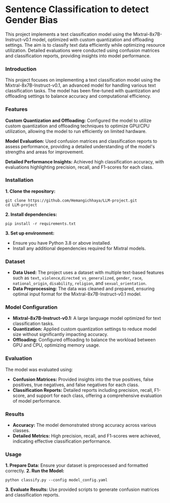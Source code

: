 # Sentence Classification to detect Gender Bias
This project implements a text classification model using the Mixtral-8x7B-Instruct-v0.1 model, optimized with custom quantization and offloading settings. The aim is to classify text data efficiently while optimizing resource utilization. Detailed evaluations were conducted using confusion matrices and classification reports, providing insights into model performance.

### Introduction
This project focuses on implementing a text classification model using the Mixtral-8x7B-Instruct-v0.1, an advanced model for handling various text classification tasks. The model has been fine-tuned with quantization and offloading settings to balance accuracy and computational efficiency.

### Features
**Custom Quantization and Offloading:** Configured the model to utilize custom quantization and offloading techniques to optimize GPU/CPU utilization, allowing the model to run efficiently on limited hardware.

**Model Evaluation:** Used confusion matrices and classification reports to assess performance, providing a detailed understanding of the model's strengths and areas for improvement.

**Detailed Performance Insights:** Achieved high classification accuracy, with evaluations highlighting precision, recall, and F1-scores for each class.

### Installation
**1. Clone the repository:**
```
git clone https://github.com/Hemangichhaya/LLM-project.git
cd LLM-project
```
**2. Install dependencies:**
```
pip install -r requirements.txt
```
**3. Set up environment:**
* Ensure you have Python 3.8 or above installed.
* Install any additional dependencies required for Mixtral models.

### Dataset
* **Data Used:** The project uses a dataset with multiple text-based features such as `text`, `violence`,`directed_vs_generalized`, `gender`, `race`, `national_origin`, `disability`, `religion`, and `sexual_orientation`.
* **Data Preprocessing:** The data was cleaned and prepared, ensuring optimal input format for the Mixtral-8x7B-Instruct-v0.1 model.

### Model Configuration
* **Mixtral-8x7B-Instruct-v0.1:** A large language model optimized for text classification tasks.
* **Quantization:** Applied custom quantization settings to reduce model size without significantly impacting accuracy.
* **Offloading:** Configured offloading to balance the workload between GPU and CPU, optimizing memory usage.

### Evaluation
The model was evaluated using:
  * **Confusion Matrices:** Provided insights into the true positives, false positives, true negatives, and false negatives for each class.
  * **Classification Reports:** Detailed reports including precision, recall, F1-score, and support for each class, offering a comprehensive evaluation of model performance.

### Results
* **Accuracy:** The model demonstrated strong accuracy across various classes.
* **Detailed Metrics:** High precision, recall, and F1-scores were achieved, indicating effective classification performance.

### Usage
**1. Prepare Data:** Ensure your dataset is preprocessed and formatted correctly.
**2. Run the Model:**
```
python classify.py --config model_config.yaml
```
**3. Evaluate Results:** Use provided scripts to generate confusion matrices and classification reports.
